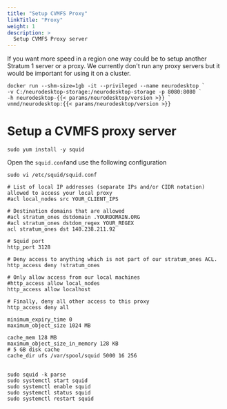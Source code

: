 ```yaml
---
title: "Setup CVMFS Proxy"
linkTitle: "Proxy"
weight: 1
description: >
  Setup CVMFS Proxy server
---
```


If you want more speed in a region one way could be to setup another Stratum 1 server or a proxy. We currently don't run any proxy servers but it would be important for using it on a cluster.

<pre class="language-batch command-line" data-prompt=">" data-output="2-4">
<code>docker run --shm-size=1gb -it --privileged --name neurodesktop `
-v C:/neurodesktop-storage:/neurodesktop-storage -p 8080:8080 `
-h neurodesktop-{{< params/neurodesktop/version >}} `
vnmd/neurodesktop:{{< params/neurodesktop/version >}}</code>
</pre>

# Setup a CVMFS proxy server
<pre class="language-shell command-line" data-prompt="$">
<code>sudo yum install -y squid</code>
</pre>

Open the `squid.conf`and use the following configuration
<pre class="language-shell command-line" data-prompt="$">
<code>sudo vi /etc/squid/squid.conf</code>
</pre>

<pre class="language-shell">
<code># List of local IP addresses (separate IPs and/or CIDR notation) allowed to access your local proxy
#acl local_nodes src YOUR_CLIENT_IPS

# Destination domains that are allowed
#acl stratum_ones dstdomain .YOURDOMAIN.ORG
#acl stratum_ones dstdom_regex YOUR_REGEX
acl stratum_ones dst 140.238.211.92

# Squid port
http_port 3128

# Deny access to anything which is not part of our stratum_ones ACL.
http_access deny !stratum_ones

# Only allow access from our local machines
#http_access allow local_nodes
http_access allow localhost

# Finally, deny all other access to this proxy
http_access deny all

minimum_expiry_time 0
maximum_object_size 1024 MB

cache_mem 128 MB
maximum_object_size_in_memory 128 KB
# 5 GB disk cache
cache_dir ufs /var/spool/squid 5000 16 256
</code>
</pre>

<pre class="language-shell command-line" data-prompt="$">
<code>sudo squid -k parse
sudo systemctl start squid
sudo systemctl enable squid
sudo systemctl status squid
sudo systemctl restart squid</code>
</pre>
